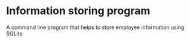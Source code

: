 # Information storing program
A command line program that helps to store employee information using SQLite
